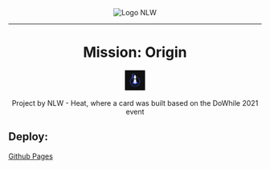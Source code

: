 <div align="center">
<img src="https://i.imgur.com/ubCCETD.png" alt="Logo NLW"></div>
<hr>

<div align="center">
<h1>Mission: Origin</h1>
<img width="40px" height="40px" src="images/origin.png"></h1>
<p>Project by NLW - Heat, where a card was built based on the DoWhile 2021 event</p>
</div>

<h2>Deploy:</h2>

[Github Pages](https://felipe-souza17.github.io/nlw-heat-origin/)
